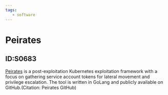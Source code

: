 ```yaml
---
tags:
   - software
---
```

# Peirates
## ID:S0683
[Peirates](software/S0683) is a post-exploitation Kubernetes exploitation framework with a focus on gathering service account tokens for lateral movement and privilege escalation. The tool is written in GoLang and publicly available on GitHub.(Citation: Peirates GitHub)
